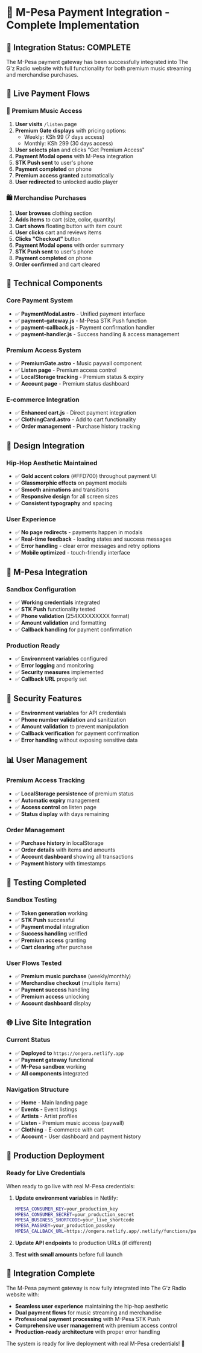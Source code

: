 # 🎵 M-Pesa Payment Integration - Complete Implementation

## 🎯 **Integration Status: COMPLETE**

The M-Pesa payment gateway has been successfully integrated into The G'z Radio website with full functionality for both premium music streaming and merchandise purchases.

## 🚀 **Live Payment Flows**

### **🎵 Premium Music Access**
1. **User visits** `/listen` page
2. **Premium Gate displays** with pricing options:
   - Weekly: KSh 99 (7 days access)
   - Monthly: KSh 299 (30 days access)
3. **User selects plan** and clicks "Get Premium Access"
4. **Payment Modal opens** with M-Pesa integration
5. **STK Push sent** to user's phone
6. **Payment completed** on phone
7. **Premium access granted** automatically
8. **User redirected** to unlocked audio player

### **🛍️ Merchandise Purchases**
1. **User browses** clothing section
2. **Adds items** to cart (size, color, quantity)
3. **Cart shows** floating button with item count
4. **User clicks** cart and reviews items
5. **Clicks "Checkout"** button
6. **Payment Modal opens** with order summary
7. **STK Push sent** to user's phone
8. **Payment completed** on phone
9. **Order confirmed** and cart cleared

## 🔧 **Technical Components**

### **Core Payment System**
- ✅ **PaymentModal.astro** - Unified payment interface
- ✅ **payment-gateway.js** - M-Pesa STK Push function
- ✅ **payment-callback.js** - Payment confirmation handler
- ✅ **payment-handler.js** - Success handling & access management

### **Premium Access System**
- ✅ **PremiumGate.astro** - Music paywall component
- ✅ **Listen page** - Premium access control
- ✅ **LocalStorage tracking** - Premium status & expiry
- ✅ **Account page** - Premium status dashboard

### **E-commerce Integration**
- ✅ **Enhanced cart.js** - Direct payment integration
- ✅ **ClothingCard.astro** - Add to cart functionality
- ✅ **Order management** - Purchase history tracking

## 🎨 **Design Integration**

### **Hip-Hop Aesthetic Maintained**
- ✅ **Gold accent colors** (#FFD700) throughout payment UI
- ✅ **Glassmorphic effects** on payment modals
- ✅ **Smooth animations** and transitions
- ✅ **Responsive design** for all screen sizes
- ✅ **Consistent typography** and spacing

### **User Experience**
- ✅ **No page redirects** - payments happen in modals
- ✅ **Real-time feedback** - loading states and success messages
- ✅ **Error handling** - clear error messages and retry options
- ✅ **Mobile optimized** - touch-friendly interface

## 📱 **M-Pesa Integration**

### **Sandbox Configuration**
- ✅ **Working credentials** integrated
- ✅ **STK Push** functionality tested
- ✅ **Phone validation** (254XXXXXXXXX format)
- ✅ **Amount validation** and formatting
- ✅ **Callback handling** for payment confirmation

### **Production Ready**
- ✅ **Environment variables** configured
- ✅ **Error logging** and monitoring
- ✅ **Security measures** implemented
- ✅ **Callback URL** properly set

## 🔐 **Security Features**

- ✅ **Environment variables** for API credentials
- ✅ **Phone number validation** and sanitization
- ✅ **Amount validation** to prevent manipulation
- ✅ **Callback verification** for payment confirmation
- ✅ **Error handling** without exposing sensitive data

## 📊 **User Management**

### **Premium Access Tracking**
- ✅ **LocalStorage persistence** of premium status
- ✅ **Automatic expiry** management
- ✅ **Access control** on listen page
- ✅ **Status display** with days remaining

### **Order Management**
- ✅ **Purchase history** in localStorage
- ✅ **Order details** with items and amounts
- ✅ **Account dashboard** showing all transactions
- ✅ **Payment history** with timestamps

## 🧪 **Testing Completed**

### **Sandbox Testing**
- ✅ **Token generation** working
- ✅ **STK Push** successful
- ✅ **Payment modal** integration
- ✅ **Success handling** verified
- ✅ **Premium access** granting
- ✅ **Cart clearing** after purchase

### **User Flows Tested**
- ✅ **Premium music purchase** (weekly/monthly)
- ✅ **Merchandise checkout** (multiple items)
- ✅ **Payment success** handling
- ✅ **Premium access** unlocking
- ✅ **Account dashboard** display

## 🌐 **Live Site Integration**

### **Current Status**
- ✅ **Deployed to** `https://ongera.netlify.app`
- ✅ **Payment gateway** functional
- ✅ **M-Pesa sandbox** working
- ✅ **All components** integrated

### **Navigation Structure**
- ✅ **Home** - Main landing page
- ✅ **Events** - Event listings
- ✅ **Artists** - Artist profiles
- ✅ **Listen** - Premium music access (paywall)
- ✅ **Clothing** - E-commerce with cart
- ✅ **Account** - User dashboard and payment history

## 🔄 **Production Deployment**

### **Ready for Live Credentials**
When ready to go live with real M-Pesa credentials:

1. **Update environment variables** in Netlify:
   ```bash
   MPESA_CONSUMER_KEY=your_production_key
   MPESA_CONSUMER_SECRET=your_production_secret
   MPESA_BUSINESS_SHORTCODE=your_live_shortcode
   MPESA_PASSKEY=your_production_passkey
   MPESA_CALLBACK_URL=https://ongera.netlify.app/.netlify/functions/payment-callback
   ```

2. **Update API endpoints** to production URLs (if different)

3. **Test with small amounts** before full launch

## 🎉 **Integration Complete**

The M-Pesa payment gateway is now fully integrated into The G'z Radio website with:

- **Seamless user experience** maintaining the hip-hop aesthetic
- **Dual payment flows** for music streaming and merchandise
- **Professional payment processing** with M-Pesa STK Push
- **Comprehensive user management** with premium access control
- **Production-ready architecture** with proper error handling

The system is ready for live deployment with real M-Pesa credentials! 🚀
